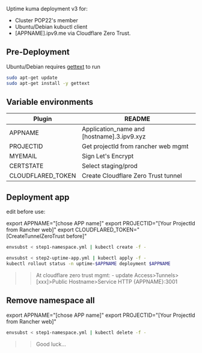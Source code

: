 Uptime kuma deployment v3 for:

- Cluster POP22's member
- Ubuntu/Debian kubuctl client
- [APPNAME].ipv9.me via Cloudflare Zero Trust.

## Pre-Deployment
Ubuntu/Debian requires [gettext](https://zoomadmin.com/HowToInstall/UbuntuPackage/gettext) to run

```sh
sudo apt-get update
sudo apt-get install -y gettext
```

## Variable environments
| Plugin | README |
| ------ | ------ |
| APPNAME | Application_name and [hostname].3.ipv9.xyz |
| PROJECTID | Get projectId from rancher web mgmt |
| MYEMAIL | Sign Let's Encrypt |
| CERTSTATE | Select staging/prod |
| CLOUDFLARED_TOKEN | Create Cloudflare Zero Trust tunnel |

## Deployment app
edit before use:

export APPNAME="[chose APP name]"
export PROJECTID="[Your ProjectId from Rancher web]"
export CLOUDFLARED_TOKEN="[CreateTunnelZeroTrust before]"

```sh
envsubst < step1-namespace.yml | kubectl create -f -
```

```sh
envsubst < step2-uptime-app.yml | kubectl apply -f - 
kubectl rollout status -n uptime-$APPNAME deployment $APPNAME
```
>> At cloudflare zero trust mgmt:
    - update Access>Tunnels>[xxx]>Public Hostname>Service HTTP {APPNAME}:3001

## Remove namespace all
export APPNAME="[chose APP name]"
export PROJECTID="[Your ProjectId from Rancher web]"

```sh
envsubst < step1-namespace.yml | kubectl delete -f -
```
>> Good luck...
